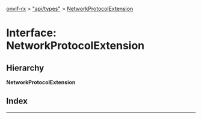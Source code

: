 [onvif-rx](../README.md) > ["api/types"](../modules/_api_types_.md) > [NetworkProtocolExtension](../interfaces/_api_types_.networkprotocolextension.md)

# Interface: NetworkProtocolExtension

## Hierarchy

**NetworkProtocolExtension**

## Index

---

